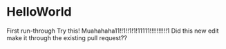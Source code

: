 # HelloWorld
First run-through
Try this! Muahahaha11!!1!!1!1!11111!!!!!!!!!!1
Did this new edit make it through the existing pull request??
